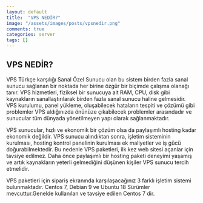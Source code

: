 ```yaml
---
layout: default
title:  "VPS NEDİR?"
image: "/assets/images/posts/vpsnedir.png"
comments: true
categories: server
tags: []
--- 
```

**VPS NEDİR?**
---
VPS Türkçe karşılığı Sanal Özel Sunucu olan bu sistem birden fazla sanal sunucu sağlanan bir noktada her birine özgür bir biçimde çalışma olanağı tanır.
VPS hizmetleri, fiziksel bir sunucuya ait RAM, CPU, disk gibi kaynakların sanallaştırılarak birden fazla sanal sunucu haline gelmesidir.
<img src="{{ site.baseurl }}{{ site.img }}vps.jpg" alt="" class="img-fluid"> 
VPS kurulumu, panel yükleme, oluşabilecek hataların tespiti ve çözümü gibi problemler VPS aldığınızda önünüze çıkabilecek problemler arasındadır ve sunucular tüm dünyada yönetilmeyen yapı olarak sağlanmaktadır.

VPS sunucular, hızlı ve ekonomik bir çözüm olsa da paylaşımlı hosting kadar ekonomik değildir. VPS sunucu alındıktan sonra, işletim sisteminin kurulması, hosting kontrol panelinin kurulması ek maliyetler ve iş gücü doğurabilmektedir.
Bu nedenle VPS paketleri, ilk kez web sitesi açanlar için tavsiye edilmez. Daha önce paylaşımlı bir hosting paketi deneyimi yaşamış ve artık kaynakların yeterli gelmediğini düşünen kişiler VPS sunucu tercih etmelidir.

VPS paketleri için sipariş ekranında karşılaşacağınız 3 farklı işletim sistemi bulunmaktadır. Centos 7, Debian 9 ve Ubuntu 18 Sürümler mevcuttur.Genelde kullanılan ve tavsiye edilen Centos 7 dir.